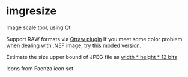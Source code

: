 imgresize
=========

Image scale tool, using Qt

Support RAW formats via [Qtraw plugin](https://github.com/mardy/qtraw)
If you meet some color problem when dealing with .NEF image, try [this moded
version](https://github.com/zsy056/qtraw).

Estimate the size upper bound of JPEG file as [width * height * 12 bits](http://stackoverflow.com/questions/2734678/jpeg-calculating-max-size)

Icons from Faenza icon set.

